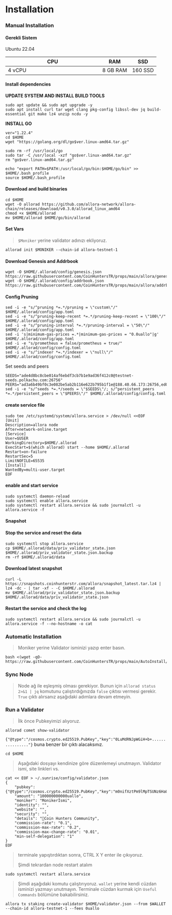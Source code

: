 # Installation

### Manual Installation <a href="#installation" id="installation"></a>

#### Gerekli Sistem <a href="#install-dependencies" id="install-dependencies"></a>

Ubuntu 22.04

<table><thead><tr><th width="279">CPU</th><th>RAM</th><th>SSD</th></tr></thead><tbody><tr><td>4 vCPU</td><td>8 GB RAM</td><td>160 SSD</td></tr></tbody></table>

#### Install dependencies <a href="#install-dependencies" id="install-dependencies"></a>

**UPDATE SYSTEM AND INSTALL BUILD TOOLS**

```
sudo apt update && sudo apt upgrade -y
sudo apt install curl tar wget clang pkg-config libssl-dev jq build-essential git make lz4 unzip ncdu -y
```

**INSTALL GO**

```
ver="1.22.4" 
cd $HOME 
wget "https://golang.org/dl/go$ver.linux-amd64.tar.gz" 

sudo rm -rf /usr/local/go 
sudo tar -C /usr/local -xzf "go$ver.linux-amd64.tar.gz" 
rm "go$ver.linux-amd64.tar.gz"

echo "export PATH=$PATH:/usr/local/go/bin:$HOME/go/bin" >> $HOME/.bash_profile
source $HOME/.bash_profile    
```

#### Download and build binaries <a href="#download-and-build-binaries" id="download-and-build-binaries"></a>

```
cd $HOME
wget -O allorad https://github.com/allora-network/allora-chain/releases/download/v0.3.0/allorad_linux_amd64
chmod +x $HOME/allorad
mv $HOME/allorad $HOME/go/bin/allorad
```

#### Set Vars

> `$Moniker` yerine validator adınızı ekliyoruz.

```
allorad init $MONIKER --chain-id allora-testnet-1
```

#### Download Genesis and Addrbook

```
wget -O $HOME/.allorad/config/genesis.json https://raw.githubusercontent.com/CoinHuntersTR/props/main/allora/genesis.json
wget -O $HOME/.allorad/config/addrbook.json https://raw.githubusercontent.com/CoinHuntersTR/props/main/allora/addrbook.json
```

#### Config Pruning

```
sed -i -e "s/^pruning *=.*/pruning = \"custom\"/" $HOME/.allorad/config/app.toml
sed -i -e "s/^pruning-keep-recent *=.*/pruning-keep-recent = \"100\"/" $HOME/.allorad/config/app.toml
sed -i -e "s/^pruning-interval *=.*/pruning-interval = \"50\"/" $HOME/.allorad/config/app.toml
sed -i 's|minimum-gas-prices =.*|minimum-gas-prices = "0.0uallo"|g' $HOME/.allorad/config/app.toml
sed -i -e "s/prometheus = false/prometheus = true/" $HOME/.allorad/config/config.toml
sed -i -e "s/^indexer *=.*/indexer = \"null\"/" $HOME/.allorad/config/config.toml
```

Set seeds and peers

```
SEEDS="ade4d8bc8cbe014af6ebdf3cb7b1e9ad36f412c0@testnet-seeds.polkachu.com:26756"
PEERS="ad3a6b49bf0c3e082be5ab2b116e622b795b1f1e@188.40.66.173:26756,ed0e6f02831ccdc09dfb4e4e9f703d373486bc82@43.157.20.64:26656,80d99208d70da18f8a587bda1023acea96343921@195.189.96.111:57456,b8834ef44bc2eeb4074a14140d060b80bcab8836@65.109.30.35:51656,54e77ab7453edf9d8fd4287299a6db2a3359eb81@147.135.140.50:26656,ecdc0dd7eb691a5fbecb8c135b26a81093587914@37.60.225.68:26656,d6433023d050106e5701d04976298e389f429e44@185.211.4.159:26656,6bd00668f433787d8418f9d9a477ed1f311d494d@15.204.101.36:26656,b6c61a01c7ae734040196d1af0444f2793f41d4d@5.180.149.123:26656,5824e6b74b403316b5775ce78c0713c3c4cb56cf@45.159.228.165:26666,8e81ed8901ea006ea77b9145cca62b73dc0463e9@5.189.146.38:26666,d0e12a195ac8acf6c76eb941c91fb373a2d526d5@160.202.130.101:32120,168c7323b0b7ac9a59726ebc811f22a4e137d8a4@195.201.245.178:56286,e18c50dc9a3e0b6641f87b5f3cd1c2576cfebf75@158.220.127.34:26656,0f6b64fcd38872d18a78d89e090a5e6928883d52@8.209.116.116:26656,11413d234e449ff3fefbad2df285a9b2b2601e0d@160.202.130.73:32120,0bf7e1489140434d9052782a54e87badfddf4bfa@40.160.12.223:26656,a525da291a42a22cd0a49a90bdb68809ab224224@95.217.107.21:26656,504a015fca790f94ee1498979248ce9718185c36@185.144.99.11:46656,2339ddf13f6d8ae2c78a0d0bce8001a19ea2f38c@15.204.101.34:26656,0106da2efccb6f3a15742b4e17faef782c37af52@192.145.46.179:26656,2aa399f7e07bec1668db56be94acc051cd1f7d24@45.149.207.19:26656,870d2d7c6235b1bb3603dfd6069e90a8204318f3@95.217.196.224:26656,c13dcf555ef6f71a8982bc38be0762d6d41e6e00@108.209.102.187:26643,d3c79122924ff477e941ec0ca1ed775cfb01ca20@66.35.84.140:26656,f6181ceff0ad0d99ed709e805785c6f54a3c67b0@149.50.102.86:51656,8e027355eb7fba531f9fdc5cfe5829c70644b2f4@15.204.101.31:26656,a63107a2244cdd2e5a1328e6edff130abaaee1d4@15.204.101.28:26656,e158a85ca8fbcef5813736f8ef73e308a0ad2b3a@15.204.101.35:26656,a07f51deedbd15bec9fa2fc6aff0001511292446@185.237.252.118:26656,bb94a8d60f24e4f1ba34d99eb434f7b486f4e432@34.69.129.28:26656,e40801e60d93cda37ca5e163d036231cde0fe924@88.198.52.46:26756,f7b402b0969bf7328405e40a57d650f1ac20795b@108.209.99.65:26670,e0f529d43ab666fa6fedc755b447a0e6bd3a5348@202.61.203.5:26656,21f44f233527edc5a7e1785a57e7ff27e2f586cf@198.7.119.28:26666,b77f7722b89b5c672a7333c5f0c05d3e04e7eb89@15.204.101.32:26656,6add5071ec8460fb3fd10f7872ca5f66946798f5@185.234.71.196:26666,e963d6e9740b890bc21fe4957067598f574f52b4@35.228.254.77:26656,2565f8b80bee76b4e26c61b8c5df70d33783bbd0@52.27.124.13:26500,6f98707b7cf8e03ceff83ed5343a0aec74b57aed@37.27.53.176:26756,a1fc36c042ceb9c4a40210bb09e306c3058eb55d@103.19.29.228:26656,4764a306e1dee4290ca7f0b82b4545d742f6c6c3@202.61.239.113:26656,1e130e11095ed43d65bc9158bbcb6df9ec937f90@160.202.130.77:32124,c05cf6a8a99e2aef91134f4d580052c634f97380@198.7.119.10:26666,89ec173c61da9b32c7344aacfe72cc62e0b743a0@103.88.232.90:32121,cf71bbf831ac23f9348f6c3274a330d769229faf@5.182.17.72:26666,f4ddbf4f053141d600279ddb45e3c67ae8f5b777@160.202.130.23:32125,637077d431f618181597706810a65c826524fd74@176.9.120.85:26756,838a81ce3b3b8f05c30347142317809926e014c2@89.58.26.89:26656,6ab4b2324edc03805c91a3684bd7d86d6bc5e158@80.64.208.205:26656,e4f87c7fd5fac03a4bbea9e334a7d14079d764f0@62.171.168.129:26666,3b34414c3cfdc2fe0eaa468d5409c1515bad3bc6@185.216.178.115:26656,6c2304c75fa845077f2896a2dec7e1dbecf6abd2@160.202.130.93:32123,a13507afc590bd2db1094db1bb152c3d48493e05@37.60.230.101:26656,338cbb34b97db64c4e6b1e54951a0f63f563d883@89.58.29.166:26656,d91f20e86fd247944f7346b199dbd861cf26cf6d@89.58.46.152:26656,88cdf4101019e8da271c944e4bde49d96f93072a@46.38.236.213:26656,b892fae8b6c39740353cf941d591e1414ffd9928@84.46.246.74:26656,6bbc4888c720760ebac79c8492411d8c1be1c07a@144.76.201.45:26656,3d4294c16a9d058fab571e82e9e52fe80736b259@202.61.229.11:26656,66ea64ffa2628643124905de9a38f3091f57a975@94.16.111.200:26656,5f0ee08078930c50d876a43e88215850a149684e@161.156.170.197:26656"
sed -i -e "s/^seeds *=.*/seeds = \"$SEEDS\"/; s/^persistent_peers *=.*/persistent_peers = \"$PEERS\"/" $HOME/.allorad/config/config.toml
```

#### create service file

```
sudo tee /etc/systemd/system/allora.service > /dev/null <<EOF
[Unit]
Description=allora node
After=network-online.target
[Service]
User=$USER
WorkingDirectory=$HOME/.allorad
ExecStart=$(which allorad) start --home $HOME/.allorad
Restart=on-failure
RestartSec=5
LimitNOFILE=65535
[Install]
WantedBy=multi-user.target
EOF
```

#### enable and start service

```
sudo systemctl daemon-reload
sudo systemctl enable allora.service
sudo systemctl restart allora.service && sudo journalctl -u allora.service -f
```

#### Snapshot

#### Stop the service and reset the data <a href="#stop-the-service-and-reset-the-data" id="stop-the-service-and-reset-the-data"></a>

```
sudo systemctl stop allora.service
cp $HOME/.allorad/data/priv_validator_state.json $HOME/.allorad/priv_validator_state.json.backup
rm -rf $HOME/.allorad/data
```

#### Download latest snapshot <a href="#download-latest-snapshot" id="download-latest-snapshot"></a>

```
curl -L https://snapshots.coinhunterstr.com/allora/snapshot_latest.tar.lz4 | lz4 -dc - | tar -xf - -C $HOME/.allorad
mv $HOME/.allorad/priv_validator_state.json.backup $HOME/.allorad/data/priv_validator_state.json
```

#### Restart the service and check the log <a href="#restart-the-service-and-check-the-log" id="restart-the-service-and-check-the-log"></a>

```
sudo systemctl restart allora.service && sudo journalctl -u allora.service -f --no-hostname -o cat
```

### Automatic Installation <a href="#auto-installation" id="auto-installation"></a>

> Moniker yerine Validator isminizi yazıp enter basın.

```
bash <(wget -qO- https://raw.githubusercontent.com/CoinHuntersTR/props/main/AutoInstall/allora.sh)
```

### Sync Node

> Node ağ ile eşleşmiş olması gerekiyor. Bunun için `allorad status 2>&1 | jq` komutunu çalıştırdığınızda `false` çıktısı vermesi gerekir. `True` çıktı alırsanız aşağıdaki adımlara devam etmeyin.

### Run a Validator

> İlk önce Pubkeyimizi alıyoruz.

```
allorad comet show-validator
```

`{"@type":"/cosmos.crypto.ed25519.PubKey","key":"0LuMdRNJpWGiH+b+................"}` buna benzer bir çıktı alacaksınız.

```
cd $HOME
```

> Aşağıdaki dosyayı kendinize göre düzenlemeyi unutmayın. Validator ismi, site linkleri vs.

```
cat << EOF > ~/.sunrise/config/validator.json
{
	"pubkey": {"@type":"/cosmos.crypto.ed25519.PubKey","key":"m0nifXztPm9lMpTSUNz6HaUXK26oJLRAdVqhUZJY/QU="},
	"amount": "100000000000uallo",
	"moniker": "Monikerİsmi",
	"identity": "",
	"website": "",
	"security": "",
	"details": "👑Coin Hunters Community",
	"commission-rate": "0.1",
	"commission-max-rate": "0.2",
	"commission-max-change-rate": "0.01",
	"min-self-delegation": "1"
}
EOF
```

> terminale yapıştırdıktan sonra, CTRL X Y enter ile çıkıyoruz.
>
> Şimdi tekrardan node restart atalım

```
sudo systemctl restart allora.service
```

> Şimdi aşağıdaki komutu çalıştırıyoruz. `wallet` yerine kendi cüzdan isminizi yazmayı unutmayın. Terminale cüzdan kurmak için `Useful Commands` bölümüne bakabilirsiniz.

```
allora tx staking create-validator $HOME/validator.json --from $WALLET --chain-id allora-testnet-1 --fees 0uallo
```
